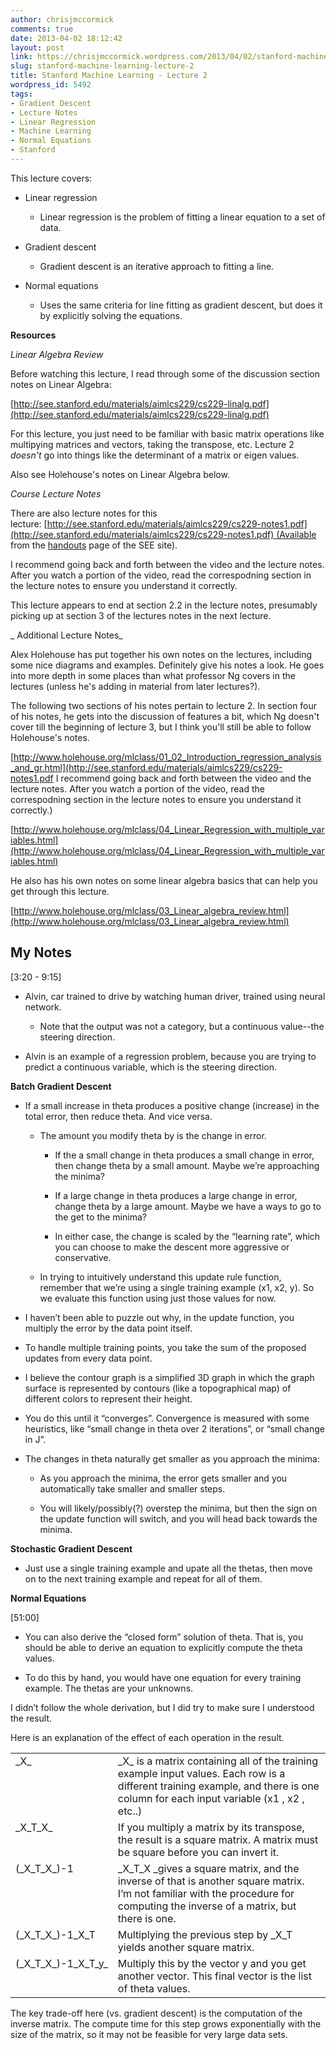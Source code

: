 ```yaml
---
author: chrisjmccormick
comments: true
date: 2013-04-02 18:12:42
layout: post
link: https://chrisjmccormick.wordpress.com/2013/04/02/stanford-machine-learning-lecture-2/
slug: stanford-machine-learning-lecture-2
title: Stanford Machine Learning - Lecture 2
wordpress_id: 5492
tags:
- Gradient Descent
- Lecture Notes
- Linear Regression
- Machine Learning
- Normal Equations
- Stanford
---
```


This lecture covers:



	
  * Linear regression

	
    * Linear regression is the problem of fitting a linear equation to a set of data.




	
  * Gradient descent

	
    * Gradient descent is an iterative approach to fitting a line.




	
  * Normal equations

	
    * Uses the same criteria for line fitting as gradient descent, but does it by explicitly solving the equations.





**Resources**

_Linear Algebra Review_

Before watching this lecture, I read through some of the discussion section notes on Linear Algebra:

[http://see.stanford.edu/materials/aimlcs229/cs229-linalg.pdf](http://see.stanford.edu/materials/aimlcs229/cs229-linalg.pdf)

For this lecture, you just need to be familiar with basic matrix operations like multipying matrices and vectors, taking the transpose, etc. Lecture 2 _doesn't_ go into things like the determinant of a matrix or eigen values.

Also see Holehouse's notes on Linear Algebra below.

_Course Lecture Notes_

There are also lecture notes for this lecture: [http://see.stanford.edu/materials/aimlcs229/cs229-notes1.pdf](http://see.stanford.edu/materials/aimlcs229/cs229-notes1.pdf) (Available from the [handouts](http://see.stanford.edu/see/materials/aimlcs229/handouts.aspx) page of the SEE site).

I recommend going back and forth between the video and the lecture notes. After you watch a portion of the video, read the correspodning section in the lecture notes to ensure you understand it correctly.

This lecture appears to end at section 2.2 in the lecture notes, presumably picking up at section 3 of the lectures notes in the next lecture.

_ Additional Lecture Notes_

Alex Holehouse has put together his own notes on the lectures, including some nice diagrams and examples. Definitely give his notes a look. He goes into more depth in some places than what professor Ng covers in the lectures (unless he's adding in material from later lectures?).

The following two sections of his notes pertain to lecture 2. In section four of his notes, he gets into the discussion of features a bit, which Ng doesn't cover till the beginning of lecture 3, but I think you'll still be able to follow Holehouse's notes.

[http://www.holehouse.org/mlclass/01_02_Introduction_regression_analysis_and_gr.html](http://see.stanford.edu/materials/aimlcs229/cs229-notes1.pdf  I recommend going back and forth between the video and the lecture notes. After you watch a portion of the video, read the correspodning section in the lecture notes to ensure you understand it correctly.)

[http://www.holehouse.org/mlclass/04_Linear_Regression_with_multiple_variables.html](http://www.holehouse.org/mlclass/04_Linear_Regression_with_multiple_variables.html)

He also has his own notes on some linear algebra basics that can help you get through this lecture.

[http://www.holehouse.org/mlclass/03_Linear_algebra_review.html](http://www.holehouse.org/mlclass/03_Linear_algebra_review.html)


## My Notes


[3:20 - 9:15]



	
  * Alvin, car trained to drive by watching human driver, trained using neural network.

	
    * Note that the output was not a category, but a continuous value--the steering direction.




	
  * Alvin is an example of a regression problem, because you are trying to predict a continuous variable, which is the steering direction.


**Batch Gradient Descent**



	
  * If a small increase in theta produces a positive change (increase) in the total error, then reduce theta. And vice versa.

	
    * The amount you modify theta by is the change in error.

	
      * If the a small change in theta produces a small change in error, then change theta by a small amount. Maybe we’re approaching the minima?

	
      * If a large change in theta produces a large change in error, change theta by a large amount. Maybe we have a ways to go to the get to the minima?

	
      * In either case, the change is scaled by the “learning rate”, which you can choose to make the descent more aggressive or conservative.




	
    * In trying to intuitively understand this update rule function, remember that we’re using a single training example (x1, x2, y). So we evaluate this function using just those values for now.




	
  * I haven’t been able to puzzle out why, in the update function, you multiply the error by the data point itself.

	
  * To handle multiple training points, you take the sum of the proposed updates from every data point.

	
  * I believe the contour graph is a simplified 3D graph in which the graph surface is represented by contours (like a topographical map) of different colors to represent their height.

	
  * You do this until it “converges”. Convergence is measured with some heuristics, like “small change in theta over 2 iterations”, or “small change in J”.

	
  * The changes in theta naturally get smaller as you approach the minima:

	
    * As you approach the minima, the error gets smaller and you automatically take smaller and smaller steps.

	
    * You will likely/possibly(?) overstep the minima, but then the sign on the update function will switch, and you will head back towards the minima.





**Stochastic Gradient Descent**



	
  * Just use a single training example and upate all the thetas, then move on to the next training example and repeat for all of them.


**Normal Equations**

[51:00]



	
  * You can also derive the “closed form” solution of theta. That is, you should be able to derive an equation to explicitly compute the theta values.

	
  * To do this by hand, you would have one equation for every training example. The thetas are your unknowns.


I didn’t follow the whole derivation, but I did try to make sure I understood the result.

Here is an explanation of the effect of each operation in the result.
<table cellpadding="0" cellspacing="0" border="0" >
<tbody >
<tr >

<td valign="top" >_X_
</td>

<td valign="top" >_X_ is a matrix containing all of the training example input values. Each row is a different training example, and there is one column for each input variable (x1 , x2 , etc..)
</td>
</tr>
<tr >

<td valign="top" >_X_T_X_
</td>

<td valign="top" >If you multiply a matrix by its transpose, the result is a square matrix. A matrix must be square before you can invert it.
</td>
</tr>
<tr >

<td valign="top" >(_X_T_X_)-1
</td>

<td valign="top" >_X_T_X _gives a square matrix, and the inverse of that is another square matrix. I’m not familiar with the procedure for computing the inverse of a matrix, but there is one.
</td>
</tr>
<tr >

<td valign="top" >(_X_T_X_)-1_X_T
</td>

<td valign="top" >Multiplying the previous step by _X_T yields another square matrix.
</td>
</tr>
<tr >

<td valign="top" >(_X_T_X_)-1_X_T_y_
</td>

<td valign="top" >Multiply this by the vector y and you get another vector. This final vector is the list of theta values.
</td>
</tr>
</tbody>
</table>
The key trade-off here (vs. gradient descent) is the computation of the inverse matrix. The compute time for this step grows exponentially with the size of the matrix, so it may not be feasible for very large data sets.
